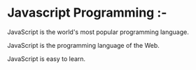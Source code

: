 # Javascript Programming :-

JavaScript is the world's most popular programming language.

JavaScript is the programming language of the Web.

JavaScript is easy to learn.
